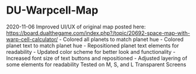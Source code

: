 # DU-Warpcell-Map
 
 2020-11-06    Improved UI/UX of original map posted here: https://board.dualthegame.com/index.php?/topic/20692-space-map-with-warp-cell-calculator/
                   - Colored all planets to match planet hue
                   - Colored planet text to match planet hue
                   - Repositioned planet text elements for readability
                   - Updated color scheme for better look and functionality
                   - Increased font size of text buttons and repositioned
                   - Adjusted layering of some elements for readability
               Tested on M, S, and L Transparent Screens
